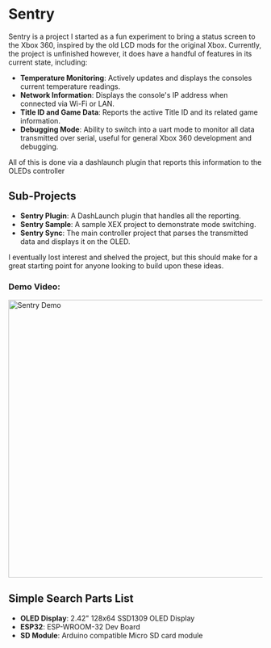 # Sentry
Sentry is a project I started as a fun experiment to bring a status screen to the Xbox 360, inspired by the old LCD mods for the original Xbox. Currently, the project is unfinished however, it does have a handful of features in its current state, including:  

- **Temperature Monitoring**: Actively updates and displays the consoles current temperature readings.
- **Network Information**: Displays the console's IP address when connected via Wi-Fi or LAN. 
- **Title ID and Game Data**: Reports the active Title ID and its related game information.   
- **Debugging Mode**: Ability to switch into a uart mode to monitor all data transmitted over serial, useful for general Xbox 360 development and debugging.

All of this is done via a dashlaunch plugin that reports this information to the OLEDs controller

## Sub-Projects  

- **Sentry Plugin**: A DashLaunch plugin that handles all the reporting.  
- **Sentry Sample**: A sample XEX project to demonstrate mode switching.  
- **Sentry Sync**: The main controller project that parses the transmitted data and displays it on the OLED. 
  
I eventually lost interest and shelved the project, but this should make for a great starting point for anyone looking to build upon these ideas.  

### Demo Video:  

<a href="https://www.youtube.com/watch?v=jQ3l50-DQSE">
  <img src="https://img.youtube.com/vi/jQ3l50-DQSE/maxresdefault.jpg" alt="Sentry Demo" width="550">
</a>

## Simple Search Parts List

- **OLED Display**: 2.42" 128x64 SSD1309 OLED Display
- **ESP32**: ESP-WROOM-32 Dev Board
- **SD Module**: Arduino compatible Micro SD card module

